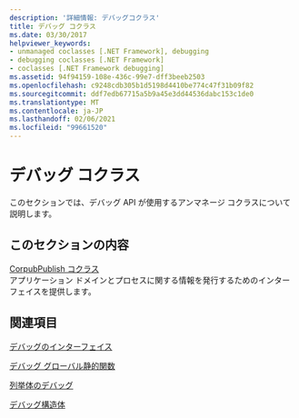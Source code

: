 ```yaml
---
description: '詳細情報: デバッグコクラス'
title: デバッグ コクラス
ms.date: 03/30/2017
helpviewer_keywords:
- unmanaged coclasses [.NET Framework], debugging
- debugging coclasses [.NET Framework]
- coclasses [.NET Framework debugging]
ms.assetid: 94f94159-108e-436c-99e7-dff3beeb2503
ms.openlocfilehash: c9248cdb305b1d5198d4410be774c47f31b09f82
ms.sourcegitcommit: ddf7edb67715a5b9a45e3dd44536dabc153c1de0
ms.translationtype: MT
ms.contentlocale: ja-JP
ms.lasthandoff: 02/06/2021
ms.locfileid: "99661520"
---
```

# <a name="debugging-coclasses"></a>デバッグ コクラス

このセクションでは、デバッグ API が使用するアンマネージ コクラスについて説明します。  
  
## <a name="in-this-section"></a>このセクションの内容  

 [CorpubPublish コクラス](corpubpublish-coclass.md)  
 アプリケーション ドメインとプロセスに関する情報を発行するためのインターフェイスを提供します。  
  
## <a name="related-sections"></a>関連項目  

 [デバッグのインターフェイス](debugging-interfaces.md)  
  
 [デバッグ グローバル静的関数](debugging-global-static-functions.md)  
  
 [列挙体のデバッグ](debugging-enumerations.md)  
  
 [デバッグ構造体](debugging-structures.md)
